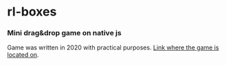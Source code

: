 # rl-boxes
### Mini drag&drop game on native js
Game was written in 2020 with practical purposes.
[Link where the game is located on](http://e29881n4.beget.tech/).
